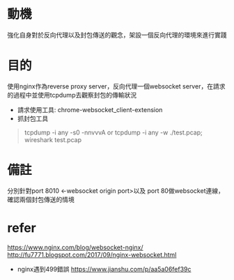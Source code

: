 # 動機
強化自身對於反向代理以及封包傳送的觀念，架設一個反向代理的環境來進行實踐

# 目的
使用nginx作為reverse proxy server，反向代理一個websocket server，在請求的過程中並使用tcpdump去觀察封包的傳輸狀況
- 請求使用工具: chrome-websocket_client-extension
- 抓封包工具
> tcpdump -i any -s0 -nnvvvA
or 
> tcpdump -i any -w ./test.pcap; wireshark test.pcap

# 備註
分別針對port 8010 <-websocket origin port>以及 port 80做websocket連線，確認兩個封包傳送的情境

# refer
https://www.nginx.com/blog/websocket-nginx/
http://fu7771.blogspot.com/2017/09/nginx-websocket.html

- nginx遇到499錯誤
https://www.jianshu.com/p/aa5a06fef39c
